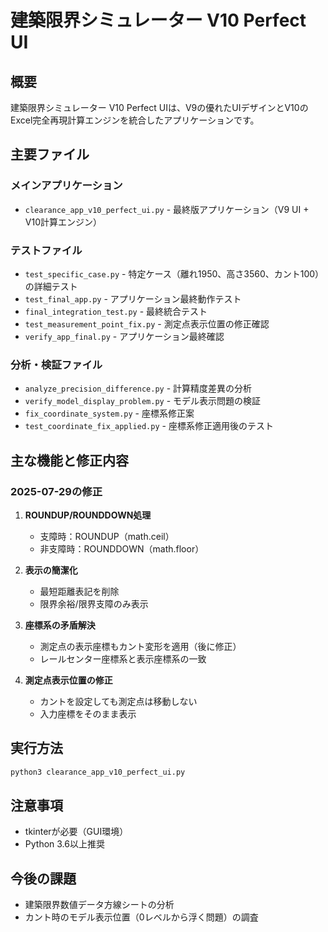 # 建築限界シミュレーター V10 Perfect UI

## 概要
建築限界シミュレーター V10 Perfect UIは、V9の優れたUIデザインとV10のExcel完全再現計算エンジンを統合したアプリケーションです。

## 主要ファイル

### メインアプリケーション
- `clearance_app_v10_perfect_ui.py` - 最終版アプリケーション（V9 UI + V10計算エンジン）

### テストファイル
- `test_specific_case.py` - 特定ケース（離れ1950、高さ3560、カント100）の詳細テスト
- `test_final_app.py` - アプリケーション最終動作テスト
- `final_integration_test.py` - 最終統合テスト
- `test_measurement_point_fix.py` - 測定点表示位置の修正確認
- `verify_app_final.py` - アプリケーション最終確認

### 分析・検証ファイル
- `analyze_precision_difference.py` - 計算精度差異の分析
- `verify_model_display_problem.py` - モデル表示問題の検証
- `fix_coordinate_system.py` - 座標系修正案
- `test_coordinate_fix_applied.py` - 座標系修正適用後のテスト

## 主な機能と修正内容

### 2025-07-29の修正
1. **ROUNDUP/ROUNDDOWN処理**
   - 支障時：ROUNDUP（math.ceil）
   - 非支障時：ROUNDDOWN（math.floor）

2. **表示の簡潔化**
   - 最短距離表記を削除
   - 限界余裕/限界支障のみ表示

3. **座標系の矛盾解決**
   - 測定点の表示座標もカント変形を適用（後に修正）
   - レールセンター座標系と表示座標系の一致

4. **測定点表示位置の修正**
   - カントを設定しても測定点は移動しない
   - 入力座標をそのまま表示

## 実行方法
```bash
python3 clearance_app_v10_perfect_ui.py
```

## 注意事項
- tkinterが必要（GUI環境）
- Python 3.6以上推奨

## 今後の課題
- 建築限界数値データ方線シートの分析
- カント時のモデル表示位置（0レベルから浮く問題）の調査